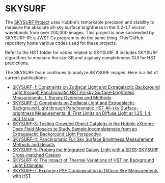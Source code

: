 # SKYSURF

The [SKYSURF Project](http://skysurf.asu.edu) uses Hubble's remarkable precision and stability to measure the absolute all-sky surface brightness in the 0.2-1.7 micron wavebands from over 200,000 images. This project is now succeeded by SKYSURF-IR: a JWST Cy program to do the same thing. This GitHub repository hosts various codes used for these projects.

Refer to the HST folder for codes related to SKYSURF. It includes SKYSURF algorithms to measure the sky-SB and a galaxy completeness GUI for HST predictions.

The SKYSURF team continues to analyze SKYSURF images. Here is a list of current publications:

- [SKYSURF-1: Constraints on Zodiacal Light and Extragalactic Background Light through Panchromatic HST All-sky Surface-brightness Measurements. I. Survey Overview and Methods](https://ui.adsabs.harvard.edu/abs/2022AJ....164..141W/abstract)
- [SKYSURF-2: Constraints on Zodiacal Light and Extragalactic Background Light through Panchromatic HST All-sky Surface-brightness Measurements: II. First Limits on Diffuse Light at 1.25, 1.4, and 1.6 μm](https://ui.adsabs.harvard.edu/abs/2022AJ....164..170C/abstract)
- [SKYSURF-3: Testing Crowded Object Catalogs in the Hubble eXtreme Deep Field Mosaics to Study Sample Incompleteness from an Extragalactic Background Light Perspective](https://ui.adsabs.harvard.edu/abs/2022arXiv220807218K/abstract)
- [SKYSURF-4: Panchromatic Full Sky Surface Brightness Measurement Methods and Results](https://ui.adsabs.harvard.edu/abs/2023AJ....165..237O/abstract)
- [SKYSURF-5: Probing the Integrated Galaxy Light with a SDSS-SKYSURF Cross-matched Catalog](https://ui.adsabs.harvard.edu/abs/2024RNAAS...8..154B/abstract)
- [SKYSURF-6: The Impact of Thermal Variations of HST on Background Light Estimates](https://ui.adsabs.harvard.edu/abs/2024arXiv240712290M/abstract)
- [SKYSURF-7: Exploring PSF Contamination in Diffuse Sky Measurements with HST](https://iopscience.iop.org/article/10.3847/2515-5172/adbbe9/meta)